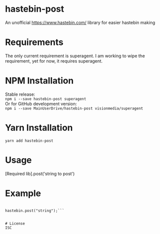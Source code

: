 # hastebin-post
An unofficial https://www.hastebin.com/ library for easier hastebin making

# Requirements
The only current requirement is superagent. I am working to wipe the requirement, yet for now, it requires superagent.

# NPM Installation
Stable release:  
```npm i --save hastebin-post superagent```  
Or for GitHub development version:  
```npm i --save MainUserDrive/hastebin-post visionmedia/superagent```  

# Yarn Installation
``yarn add hastebin-post``


# Usage
[Required lib].post('string to post')

# Example
```const hastebin = require("hastebin-post"); // npm install hastebin-post  
  
hastebin.post("string");```


# License
ISC
